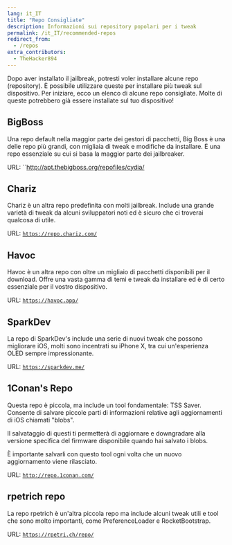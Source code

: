 ```yaml
---
lang: it_IT
title: "Repo Consigliate"
description: Informazioni sui repository popolari per i tweak
permalink: /it_IT/recommended-repos
redirect_from:
  - /repos
extra_contributors:
  - TheHacker894
---
```


Dopo aver installato il jailbreak, potresti voler installare alcune repo (<router-link to="/it_IT/faq#repos">repository</router-link>). È possibile utilizzare queste per installare più tweak sul dispositivo. Per iniziare, ecco un elenco di alcune repo consigliate. Molte di queste potrebbero già essere installate sul tuo dispositivo!

## BigBoss

Una repo default nella maggior parte dei gestori di pacchetti, Big Boss è una delle repo più grandi, con migliaia di tweak e modifiche da installare. È una repo essenziale su cui si basa la maggior parte dei jailbreaker.

URL: ``http://apt.thebigboss.org/repofiles/cydia/

## Chariz

Chariz è un altra repo predefinita con molti jailbreak. Include una grande varietà di tweak da alcuni sviluppatori noti ed è sicuro che ci troverai qualcosa di utile.

URL: [`https://repo.chariz.com/`](https://repo.chariz.com/)

## Havoc

Havoc è un altra repo con oltre un migliaio di pacchetti disponibili per il download. Offre una vasta gamma di temi e tweak da installare ed è di certo essenziale per il vostro dispositivo.

URL: [`https://havoc.app/`](https://havoc.app/)

## SparkDev

La repo di SparkDev's include una serie di nuovi tweak che possono migliorare iOS, molti sono incentrati su iPhone X, tra cui un'esperienza OLED sempre impressionante.

URL: [`https://sparkdev.me/`](https://sparkdev.me/)

## 1Conan's Repo

Questa repo è piccola, ma include un tool fondamentale: TSS Saver. Consente di salvare piccole parti di informazioni relative agli aggiornamenti di iOS chiamati "blobs".

Il salvataggio di questi ti permetterà di aggiornare e downgradare alla versione specifica del firmware disponibile quando hai salvato i blobs.

È importante salvarli con questo tool ogni volta che un nuovo aggiornamento viene rilasciato.

URL: [`http://repo.1conan.com/`](http://repo.1conan.com/)

## rpetrich repo

La repo rpetrich è un'altra piccola repo ma include alcuni tweak utili e tool che sono molto importanti, come PreferenceLoader e RocketBootstrap.

URL: [`https://rpetri.ch/repo/`](https://rpetri.ch/repo/)